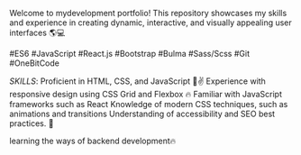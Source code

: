 Welcome to mydevelopment portfolio! This repository showcases my skills and experience in creating dynamic, interactive, and visually appealing user interfaces 🌎💻

#ES6 #JavaScript #React.js #Bootstrap #Bulma #Sass/Scss #Git #OneBitCode

*SKILLS*:
Proficient in HTML, CSS, and JavaScript 🤘✌
Experience with responsive design using CSS Grid and Flexbox 🔥
Familiar with JavaScript frameworks such as React
Knowledge of modern CSS techniques, such as animations and transitions
Understanding of accessibility and SEO best practices. 🙌

learning the ways of backend development🔥
